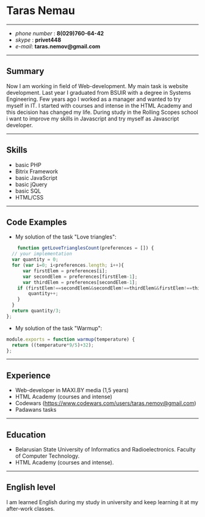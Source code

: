 # Taras Nemau
***
* _phone number_ : __8(029)760-64-42__
* _skype_ : __privet448__
* _e-mail_: __taras.nemov@gmail.com__
***
## Summary
Now I am working in field of Web-development. My main task is 
website development. Last year I graduated from BSUIR with a degree in Systems Engineering. Few years ago I worked as a manager and wanted to try myself in IT. I started with courses and intense in the HTML Academy and 
this decision has changed my life. During study in the Rolling Scopes school i want to improve my skills in Javascript and try myself as Javascript developer.
***
## Skills
* basic PHP
* Bitrix Framework
* basic JavaScript
* basic jQuery
* basic SQL
* HTML/CSS
***
## Code Examples
* My solution of the task "Love triangles":
```javascript 
    function getLoveTrianglesCount(preferences = []) {
  // your implementation
  var quantity = 0;
  for (var i=0; i<preferences.length; i++){
	  var firstElem = preferences[i];
	  var secondElem = preferences[firstElem-1];
	  var thirdElem = preferences[secondElem-1];
  	if (firstElem!==secondElem&&secondElem!==thirdElem&&firstElem!==thirdElem&&thirdElem===(i+1)){
  		quantity++;
  	}
  }
  return quantity/3;
};
```
* My solution of the task "Warmup":
```javascript 
module.exports = function warmup(temperature) {
  return ((temperature*9/5)+32);
};
```
***
## Experience 
* Web-developer in MAXI.BY media (1,5 years)
* HTML Academy (courses and intense)
* Codewars (https://www.codewars.com/users/taras.nemov@gmail.com)
* Padawans tasks
***
## Education 
* Belarusian State University of Informatics and Radioelectronics. Faculty of Computer Technology.
* HTML Academy (courses and intense).
***
## English level
I am learned English during my study in university and keep learning it at my after-work classes.